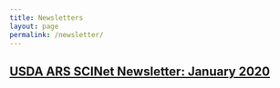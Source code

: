 ```yaml
---
title: Newsletters
layout: page
permalink: /newsletter/
---
```


## [USDA ARS SCINet Newsletter: January 2020](https://content.govdelivery.com/accounts/USDAARS/bulletins/26f910e)

